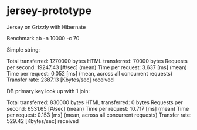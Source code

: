 jersey-prototype
================

Jersey on Grizzly with Hibernate

Benchmark
ab -n 10000 -c 70 <url>


Simple string:

Total transferred:      1270000 bytes
HTML transferred:       70000 bytes
Requests per second:    19247.43 [#/sec] (mean)
Time per request:       3.637 [ms] (mean)
Time per request:       0.052 [ms] (mean, across all concurrent requests)
Transfer rate:          2387.13 [Kbytes/sec] received


DB primary key look up with 1 join:

Total transferred:      830000 bytes
HTML transferred:       0 bytes
Requests per second:    6531.65 [#/sec] (mean)
Time per request:       10.717 [ms] (mean)
Time per request:       0.153 [ms] (mean, across all concurrent requests)
Transfer rate:          529.42 [Kbytes/sec] received


